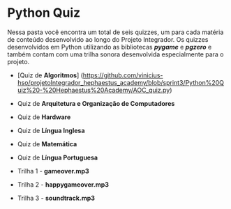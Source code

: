 # Python Quiz

Nessa pasta você encontra um total de seis quizzes, um para cada matéria de conteúdo desenvolvido ao longo do Projeto Integrador. Os quizzes desenvolvidos em Python utilizando as bibliotecas _**pygame**_ e _**pgzero**_ e também contam com uma trilha sonora desenvolvida especialmente para o projeto.

* [Quiz de **Algoritmos**] (https://github.com/vinicius-hso/projetoIntegrador_hephaestus_academy/blob/sprint3/Python%20Quiz%20-%20Hephaestus%20Academy/AOC_quiz.py)
* Quiz de **Arquitetura e Organização de Computadores**
* Quiz de **Hardware**
* Quiz de **Língua Inglesa**
* Quiz de **Matemática**
* Quiz de **Língua Portuguesa**

* Trilha 1 - **gameover.mp3**
* Trilha 2 - **happygameover.mp3**
* Trilha 3 - **soundtrack.mp3**
